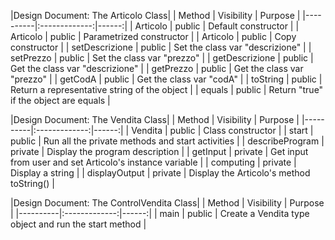 |Design Document: The Articolo Class|
| Method | Visibility | Purpose |
|----------|:-------------:|------:|
| Articolo | public | Default constructor |
| Articolo | public | Parametrized constructor |
| Articolo | public | Copy constructor |
| setDescrizione | public | Set the class var "descrizione" |
| setPrezzo | public | Set the class var "prezzo" |
| getDescrizione | public | Get the class var "descrizione" |
| getPrezzo | public | Get the class var "prezzo" |
| getCodA | public | Get the class var "codA" |
| toString | public | Return a representative string of the object |
| equals | public | Return "true" if the object are equals |

|Design Document: The Vendita Class|
| Method | Visibility | Purpose |
|----------|:-------------:|------:|
| Vendita | public | Class constructor |
| start | public | Run all the private methods and start activities |
| describeProgram | private | Display the program description |
| getInput | private | Get input from user and set Articolo's instance variable |
| computing | private | Display a string |
| displayOutput | private | Display the Articolo's method toString() |

|Design Document: The ControlVendita Class|
| Method | Visibility | Purpose |
|----------|:-------------:|------:|
| main | public | Create a Vendita type object  and run the start method |
